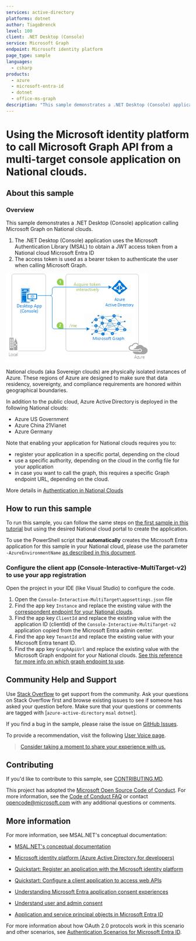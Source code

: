 ```yaml
---
services: active-directory
platforms: dotnet
author: TiagoBrenck
level: 100
client: .NET Desktop (Console)
service: Microsoft Graph
endpoint: Microsoft identity platform
page_type: sample
languages:
  - csharp  
products:
  - azure
  - microsoft-entra-id  
  - dotnet
  - office-ms-graph
description: "This sample demonstrates a .NET Desktop (Console) application calling Microsoft Graph on National clouds"
---
```


# Using the Microsoft identity platform to call Microsoft Graph API from a multi-target console application on National clouds.

## About this sample

### Overview

This sample demonstrates a .NET Desktop (Console) application calling Microsoft Graph on National clouds.

1. The .NET Desktop (Console) application uses the Microsoft Authentication Library (MSAL) to obtain a JWT access token from a National cloud Microsoft Entra ID
2. The access token is used as a bearer token to authenticate the user when calling Microsoft Graph.

![Overview](./ReadmeFiles/topology.png)

National clouds (aka Sovereign clouds) are physically isolated instances of Azure. These regions of Azure are designed to make sure that data residency, sovereignty, and compliance requirements are honored within geographical boundaries.

In addition to the public cloud​, Azure Active Directory is deployed in the following National clouds:  

- Azure US Government
- Azure China 21Vianet
- Azure Germany

Note that enabling your application for National clouds requires you to:

- register your application in a specific portal, depending on the cloud
- use a specific authority, depending on the cloud in the config file for your application
- in case you want to call the graph, this requires a specific Graph endpoint URL, depending on the cloud.

More details in [Authentication in National Clouds](https://docs.microsoft.com/en-us/azure/active-directory/develop/authentication-national-cloud)

## How to run this sample

To run this sample, you can follow the same steps on [the first sample in this tutorial](https://github.com/Azure-Samples/ms-identity-dotnet-desktop-tutorial/tree/master/1-Calling-MSGraph/1-1-AzureAD) but using the desired National cloud portal to create the application.

To use the PowerShell script that **automatically** creates the Microsoft Entra application for this sample in your National cloud, please use the parameter `-AzureEnvironmentName` [as described in this document](https://github.com/Azure-Samples/ms-identity-dotnet-desktop-tutorial/blob/master/1-Calling-MSGraph/1-1-AzureAD/AppCreationScripts/AppCreationScripts.md#running-the-script-on-azure-sovereign-clouds).

### Configure the client app (Console-Interactive-MultiTarget-v2) to use your app registration

Open the project in your IDE (like Visual Studio) to configure the code.

1. Open the `Console-Interactive-MultiTarget\appsettings.json` file
1. Find the app key `Instance` and replace the existing value with the [correspondent endpoint for your National clouds](https://docs.microsoft.com/en-us/azure/active-directory/develop/authentication-national-cloud#azure-ad-authentication-endpoints). 
1. Find the app key `ClientId` and replace the existing value with the application ID (clientId) of the `Console-Interactive-MultiTarget-v2` application copied from the Microsoft Entra admin center.
1. Find the app key `TenantId` and replace the existing value with your Microsoft Entra tenant ID.
1. Find the app key `GraphApiUrl` and replace the existing value with the Microsoft Graph endpoint for your National clouds. [See this reference for more info on which graph endpoint to use](https://docs.microsoft.com/graph/deployments#microsoft-graph-and-graph-explorer-service-root-endpoints).

## Community Help and Support

Use [Stack Overflow](http://stackoverflow.com/questions/tagged/msal) to get support from the community.
Ask your questions on Stack Overflow first and browse existing issues to see if someone has asked your question before.
Make sure that your questions or comments are tagged with [`azure-active-directory` `msal` `dotnet`].

If you find a bug in the sample, please raise the issue on [GitHub Issues](../../../../issues).

To provide a recommendation, visit the following [User Voice page](https://feedback.azure.com/forums/169401-azure-active-directory).

> [Consider taking a moment to share your experience with us.](https://forms.office.com/Pages/ResponsePage.aspx?id=v4j5cvGGr0GRqy180BHbR73pcsbpbxNJuZCMKN0lURpUREhEVDBOTFBMUVRPUElBUE5WMjdPQ1RaMiQlQCN0PWcu)

## Contributing

If you'd like to contribute to this sample, see [CONTRIBUTING.MD](/CONTRIBUTING.md).

This project has adopted the [Microsoft Open Source Code of Conduct](https://opensource.microsoft.com/codeofconduct/). For more information, see the [Code of Conduct FAQ](https://opensource.microsoft.com/codeofconduct/faq/) or contact [opencode@microsoft.com](mailto:opencode@microsoft.com) with any additional questions or comments.

## More information

For more information, see MSAL.NET's conceptual documentation:

- [MSAL.NET's conceptual documentation](https://aka.ms/msal-net)
- [Microsoft identity platform (Azure Active Directory for developers)](https://docs.microsoft.com/azure/active-directory/develop/)
- [Quickstart: Register an application with the Microsoft identity platform](https://docs.microsoft.com/azure/active-directory/develop/quickstart-register-app)
- [Quickstart: Configure a client application to access web APIs](https://docs.microsoft.com/azure/active-directory/develop/quickstart-configure-app-access-web-apis)

- [Understanding Microsoft Entra application consent experiences](https://docs.microsoft.com/azure/active-directory/develop/application-consent-experience)
- [Understand user and admin consent](https://docs.microsoft.com/azure/active-directory/develop/howto-convert-app-to-be-multi-tenant#understand-user-and-admin-consent)
- [Application and service principal objects in Microsoft Entra ID](https://docs.microsoft.com/azure/active-directory/develop/app-objects-and-service-principals)

For more information about how OAuth 2.0 protocols work in this scenario and other scenarios, see [Authentication Scenarios for Microsoft Entra ID](http://go.microsoft.com/fwlink/?LinkId=394414).
